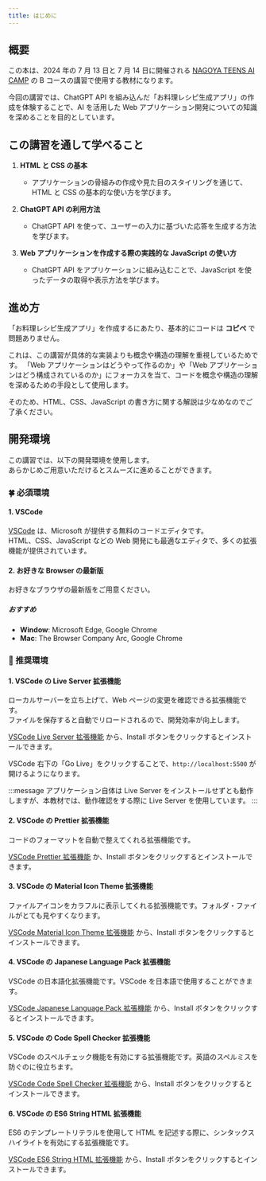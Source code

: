 ```yaml
---
title: はじめに
---
```


## 概要

この本は、2024 年の 7 月 13 日と 7 月 14 日に開催される [NAGOYA TEENS AI CAMP](https://nt-aicamp.com) の B コースの講習で使用する教材になります。

今回の講習では、ChatGPT API を組み込んだ「お料理レシピ生成アプリ」の作成を体験することで、AI を活用した Web アプリケーション開発についての知識を深めることを目的としています。

## この講習を通して学べること

1. **HTML と CSS の基本**

   - アプリケーションの骨組みの作成や見た目のスタイリングを通じて、HTML と CSS の基本的な使い方を学びます。

2. **ChatGPT API の利用方法**

   - ChatGPT API を使って、ユーザーの入力に基づいた応答を生成する方法を学びます。

3. **Web アプリケーションを作成する際の実践的な JavaScript の使い方**

   - ChatGPT API をアプリケーションに組み込むことで、JavaScript を使ったデータの取得や表示方法を学びます。

## 進め方

「お料理レシピ生成アプリ」を作成するにあたり、基本的にコードは **コピペ** で問題ありません。

これは、この講習が具体的な実装よりも概念や構造の理解を重視しているためです。
「Web アプリケーションはどうやって作るのか」や「Web アプリケーションはどう構成されているのか」にフォーカスを当て、コードを概念や構造の理解を深めるための手段として使用します。

そのため、HTML、CSS、JavaScript の書き方に関する解説は少なめなのでご了承ください。

## 開発環境

この講習では、以下の開発環境を使用します。\
あらかじめご用意いただけるとスムーズに進めることができます。

### 🍀 必須環境

#### 1. VSCode

[VSCode](https://code.visualstudio.com) は、Microsoft が提供する無料のコードエディタです。\
HTML、CSS、JavaScript などの Web 開発にも最適なエディタで、多くの拡張機能が提供されています。

#### 2. お好きな Browser の最新版

お好きなブラウザの最新版をご用意ください。

##### おすすめ

- **Window**: Microsoft Edge, Google Chrome
- **Mac**: The Browser Company Arc, Google Chrome

### 🌱 推奨環境

#### 1. VSCode の Live Server 拡張機能

ローカルサーバーを立ち上げて、Web ページの変更を確認できる拡張機能です。\
ファイルを保存すると自動でリロードされるので、開発効率が向上します。

[VSCode Live Server 拡張機能](https://marketplace.visualstudio.com/items?itemName=ritwickdey.LiveServer) から、Install ボタンをクリックするとインストールできます。

VSCode 右下の「Go Live」をクリックすることで、`http://localhost:5500` が開けるようになります。

:::message
アプリケーション自体は Live Server をインストールせずとも動作しますが、本教材では、動作確認をする際に Live Server を使用しています。
:::

#### 2. VSCode の Prettier 拡張機能

コードのフォーマットを自動で整えてくれる拡張機能です。

[VSCode Prettier 拡張機能](https://marketplace.visualstudio.com/items?itemName=esbenp.prettier-vscode) か、Install ボタンをクリックするとインストールできます。

#### 3. VSCode の Material Icon Theme 拡張機能

ファイルアイコンをカラフルに表示してくれる拡張機能です。フォルダ・ファイルがとても見やすくなります。

[VSCode Material Icon Theme 拡張機能](https://marketplace.visualstudio.com/items?itemName=pkief.material-icon-theme) から、Install ボタンをクリックするとインストールできます。

#### 4. VSCode の Japanese Language Pack 拡張機能

VSCode の日本語化拡張機能です。VSCode を日本語で使用することができます。

[VSCode Japanese Language Pack 拡張機能](https://marketplace.visualstudio.com/items?itemName=MS-CEINTL.vscode-language-pack-ja) から、Install ボタンをクリックするとインストールできます。

#### 5. VSCode の Code Spell Checker 拡張機能

VSCode のスペルチェック機能を有効にする拡張機能です。英語のスペルミスを防ぐのに役立ちます。

[VSCode Code Spell Checker 拡張機能](https://marketplace.visualstudio.com/items?itemName=streetsidesoftware.code-spell-checker) から、Install ボタンをクリックするとインストールできます。

#### 6. VSCode の ES6 String HTML 拡張機能

ES6 のテンプレートリテラルを使用して HTML を記述する際に、シンタックスハイライトを有効にする拡張機能です。

[VSCode ES6 String HTML 拡張機能](https://marketplace.visualstudio.com/items?itemName=Tobermory.es6-string-html) から、Install ボタンをクリックするとインストールできます。
